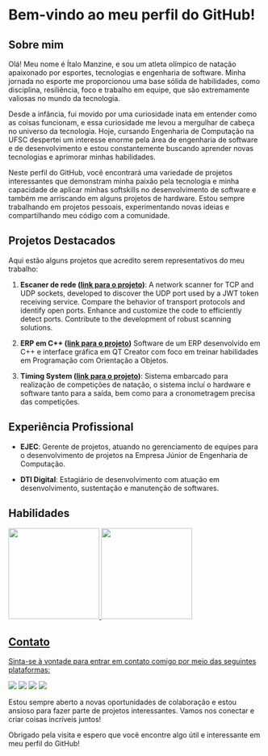 # Bem-vindo ao meu perfil do GitHub!

## Sobre mim

Olá! Meu nome é Ítalo Manzine, e sou um atleta olímpico de natação apaixonado por esportes, tecnologias e engenharia de software. Minha jornada no esporte me proporcionou uma base sólida de habilidades, como disciplina, resiliência, foco e trabalho em equipe, que são extremamente valiosas no mundo da tecnologia.

Desde a infância, fui movido por uma curiosidade inata em entender como as coisas funcionam, e essa curiosidade me levou a mergulhar de cabeça no universo da tecnologia. Hoje, cursando Engenharia de Computação na UFSC despertei um interesse enorme pela área de engenharia de software e de desenvolvimento e estou constantemente buscando aprender novas tecnologias e aprimorar minhas habilidades.

Neste perfil do GitHub, você encontrará uma variedade de projetos interessantes que demonstram minha paixão pela tecnologia e minha capacidade de aplicar minhas softskills no desenvolvimento de software e também me arriscando em alguns projetos de hardware. Estou sempre trabalhando em projetos pessoais, experimentando novas ideias e compartilhando meu código com a comunidade.

## Projetos Destacados

Aqui estão alguns projetos que acredito serem representativos do meu trabalho:

1. **Escaner de rede ([link para o projeto](https://github.com/italomanzine/network-scanner-tcp-udp))**: A network scanner for TCP and UDP sockets, developed to discover the UDP port used by a JWT token receiving service. Compare the behavior of transport protocols and identify open ports. Enhance and customize the code to efficiently detect ports. Contribute to the development of robust scanning solutions.

2. **ERP em C++ ([link para o projeto](https://github.com/italomanzine/programmingLogic2/tree/main/Trabalho%20Final))** Software de um ERP desenvolvido em C++ e interface gráfica em QT Creator com foco em treinar habilidades em Programação com Orientação a Objetos.

3. **Timing System ([link para o projeto](https://github.com/italomanzine/timingSystem))**: Sistema embarcado para realização de competições de natação, o sistema incluí o hardware e software tanto para a saída, bem como para a cronometragem precisa das competições.

## Experiência Profissional

- **EJEC**: Gerente de projetos, atuando no gerenciamento de equipes para o desenvolvimento de projetos na Empresa Júnior de Engenharia de Computação.

- **DTI Digital**: Estagiário de desenvolvimento com atuação em desenvolvimento, sustentação e manutenção de softwares.

## Habilidades

<div>
<a href="https://github.com/italomanzine">
<img height="180em" src="https://github-readme-stats.vercel.app/api/top-langs/?username=italomanzine&layout=compact&langs_count=7&theme=dracula"/>
<img height="180em" src="https://github-readme-stats.vercel.app/api?username=italomanzine&show_icons=true&theme=dracula&include_all_commits=true&count_private=true"/>
</div>

## Contato

Sinta-se à vontade para entrar em contato comigo por meio das seguintes plataformas:

<div>
<a href="https://www.instagram.com/italomanzine/" target="_blank"><img src="https://img.shields.io/badge/-Instagram-%23E4405F?style=for-the-badge&logo=instagram&logoColor=white" target="_blank"></a>
<a href="https://twitter.com/italomanzine" target="_blank"><img src="(https://img.shields.io/twitter/url?style=social)" target="_blank"></a>
<a href = "mailto:italomanzine@gmail.com"><img src="https://img.shields.io/badge/Gmail-D14836?style=for-the-badge&logo=gmail&logoColor=white" target="_blank"></a>
<a href="https://www.linkedin.com/in/italomanzine/" target="_blank"><img src="https://img.shields.io/badge/-LinkedIn-%230077B5?style=for-the-badge&logo=linkedin&logoColor=white" target="_blank"></a>   
</div>

Estou sempre aberto a novas oportunidades de colaboração e estou ansioso para fazer parte de projetos interessantes. Vamos nos conectar e criar coisas incríveis juntos!

Obrigado pela visita e espero que você encontre algo útil e interessante em meu perfil do GitHub!
